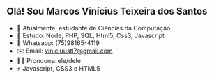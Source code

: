 ## Olá! Sou Marcos Vinícius Teixeira dos Santos

- 🚀 Atualmente, estudante de Ciências da Computação
- 📖 Estudo: Node, PHP, SQL, Html5, Css3, Javascript
- 📱 Whatsapp: (75)98165-4119
- ✉️ Email: viniciuustl7@gmail.com
- 👨‍💻 Pronouns: ele/dele
- ⚡ Javascript, CSS3 e HTML5
